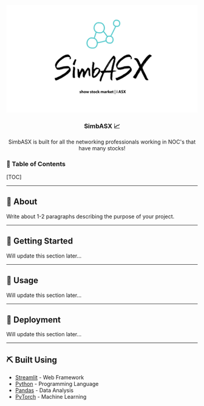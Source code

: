 ![simbasx](assets\simbasx.jpg)

<h3 align="center">SimbASX 📈</H3>

<p align="center"> SimbASX is built for all the networking professionals working in NOC's that have many stocks!
    <br>
</p>

### 📝 Table of Contents

[TOC]

---

## 🧐 About <a name = "about"></a>

Write about 1-2 paragraphs describing the purpose of your project.

---

## 🏁 Getting Started <a name = "getting_started"></a>

Will update this section later...

---

## 🎈 Usage <a name="usage"></a>

Will update this section later...

---

## 🚀 Deployment <a name = "deployment"></a>

Will update this section later...

---

## ⛏️ Built Using <a name = "built_using"></a>

- [Streamlit](https://streamlit.io/) - Web Framework
- [Python](https://python.org/) - Programming Language
- [Pandas](https://pandas.pydata.org/) - Data Analysis
- [PyTorch](https://pytorch.org/) - Machine Learning
